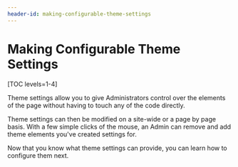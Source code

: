 ```yaml
---
header-id: making-configurable-theme-settings
---
```


# Making Configurable Theme Settings

[TOC levels=1-4]

Theme settings allow you to give Administrators control over the elements of 
the page without having to touch any of the code directly.

Theme settings can then be modified on a site-wide or a page by page basis. With
a few simple clicks of the mouse, an Admin can remove and add theme elements
you've created settings for.

Now that you know what theme settings can provide, you can learn how to
configure them next.
